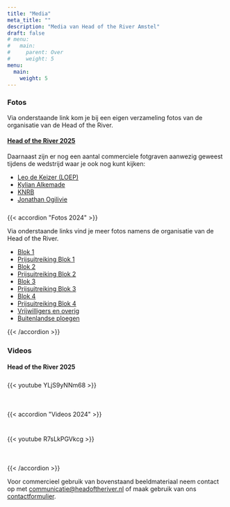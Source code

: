 ```yaml
---
title: "Media"
meta_title: ""
description: "Media van Head of the River Amstel"
draft: false
# menu:
#   main:
#     parent: Over
#     weight: 5
menu:
  main:
    weight: 5
---
```

### Fotos
Via onderstaande link kom je bij een eigen verzameling fotos van de organisatie van de Head of the River.    
#### [Head of the River 2025](https://photos.app.goo.gl/nSDYiRUrpxWdMaej9)    

Daarnaast zijn er nog een aantal commerciele fotgraven aanwezig geweest tijdens de wedstrijd waar je ook nog kunt kijken:   
* [Leo de Keizer (LOEP)](https://www.loep.nu/roeiwedstrijden-2025/)
* [Kylian Alkemade](https://www.kylianalkemade.nl/mobograaf/)
* [KNRB](https://knrb.pixieset.com/headoftheriveramstel2025/)
* [Jonathan Ogilivie](https://www.facebook.com/Ogilviefotografie/photos_albums)

<!-- ## Evenementimpressie 2024

### Galerij

{{< gallery dir="images/media/2024/impression" class="" height="1000" width="1000"  webp="true" resize="false" command="Fit" option="" zoomable="false" >}} -->

<div class="grid grid-cols-2 gap-4 rounded" style="margin-top:25px; margin-bottom:25px">
</div>

{{< accordion "Fotos 2024" >}}

Via onderstaande links vind je meer fotos namens de organisatie van de Head of the River.
- [Blok 1](https://photos.app.goo.gl/Usu1cb7U44cheYoZ9)
- [Prijsuitreiking Blok 1](https://photos.app.goo.gl/jeovvGtwSJBTNstv5)
- [Blok 2](https://photos.app.goo.gl/Mvpkhr2gwu6YLMyG6)
- [Prijsuitreiking Blok 2](https://photos.app.goo.gl/yvYkTewPpnqTyqLTA)
- [Blok 3](https://photos.app.goo.gl/U3ersELFu47G7QoD7)
- [Prijsuitreiking Blok 3](https://photos.app.goo.gl/9kzcwcsp9C7vFZYZ7)
- [Blok 4](https://photos.app.goo.gl/RKFFeUVMhSANP26L6)
- [Prijsuitreiking Blok 4](https://photos.app.goo.gl/NVAEeeKXWL4WYFvo9)
- [Vrijwilligers en overig](https://photos.app.goo.gl/e5dgNaSdGEarXvGK6)
- [Buitenlandse ploegen](https://photos.app.goo.gl/ativTejNfB6f3AQr6)

{{< /accordion >}}
<div class="grid grid-cols-2 gap-4 rounded" style="margin-top:25px; margin-bottom:25px">
</div>   

### Videos
#### Head of the River 2025
<div class="grid grid-cols-2 gap-4 rounded" style="margin-top:25px; margin-bottom:50px">
 {{< youtube YLjS9yNNm68 >}}
</div>

{{< accordion "Videos 2024" >}}
<div class="grid grid-cols-2 gap-4 rounded" style="margin-top:40px; margin-bottom:50px">
 {{< youtube R7sLkPGVkcg >}}
</div>
{{< /accordion >}}

Voor commercieel gebruik van bovenstaand beeldmateriaal neem contact op met communicatie@headoftheriver.nl of maak gebruik van ons [contactformulier](../../../../contact/).

<!-- ## Social Media
<script src="https://static.elfsight.com/platform/platform.js" data-use-service-core defer></script>
<div class="elfsight-app-791b1fa6-4ca9-4328-b0b3-96a2a136056d" data-elfsight-app-lazy></div> -->
